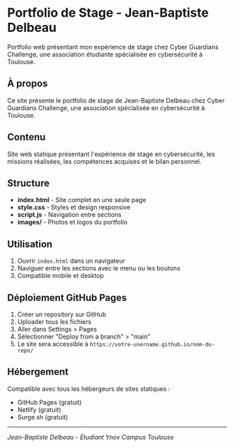 # Portfolio de Stage - Jean-Baptiste Delbeau

Portfolio web présentant mon expérience de stage chez Cyber Guardians Challenge, une association étudiante spécialisée en cybersécurité à Toulouse.

## À propos

Ce site présente le portfolio de stage de Jean-Baptiste Delbeau chez Cyber Guardians Challenge, une association spécialisée en cybersécurité à Toulouse.

## Contenu

Site web statique présentant l'expérience de stage en cybersécurité, les missions réalisées, les compétences acquises et le bilan personnel.

## Structure

- **index.html** - Site complet en une seule page
- **style.css** - Styles et design responsive
- **script.js** - Navigation entre sections
- **images/** - Photos et logos du portfolio

## Utilisation

1. Ouvrir `index.html` dans un navigateur
2. Naviguer entre les sections avec le menu ou les boutons
3. Compatible mobile et desktop

## Déploiement GitHub Pages

1. Créer un repository sur GitHub
2. Uploader tous les fichiers
3. Aller dans Settings > Pages
4. Sélectionner "Deploy from a branch" > "main"
5. Le site sera accessible à `https://votre-username.github.io/nom-du-repo/`

## Hébergement

Compatible avec tous les hébergeurs de sites statiques :
- GitHub Pages (gratuit)
- Netlify (gratuit)
- Surge.sh (gratuit)

---

*Jean-Baptiste Delbeau - Étudiant Ynov Campus Toulouse*

